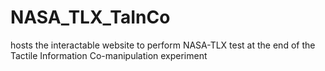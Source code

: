 # NASA_TLX_TaInCo
hosts the interactable website to perform NASA-TLX test at the end of the Tactile Information Co-manipulation experiment
